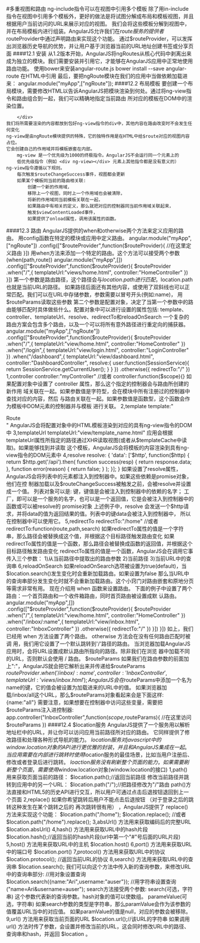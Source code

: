 #多重视图和路由
    ng-include指令可以在视图中引用多个模板
    除了用in-include指令在视图中引用多个模板外，更好的做法是将试图分解成布局和模板视图，并且根据用户当前访问的URL来展示对应的视图。
    我们会将这些模板分解到视图中，并在布局模板内进行组装。AngularJS允许我们在$route服务的提供者$routeProvider中通过声明路由来实现这个功能。
    通过$routeProvider，可以发挥出浏览器历史导航的优势，并让用户基于浏览器当前的URL地址创建书签或分享页面
####12.1 安装
    从1.2版本开始，AngularJS将ngRoutes从核心代码中剥离出来成为独立的模块。我们需要安装并引用它，才能够在AngularJS应用中正常地使用路由功能。
    使用bower来安装angular-route.js
        bower install --save angular-route
    在HTML中引用
        <script src="js/vendor/angular.js"></script>
        <script src="js/vendor/angular-route.js"></script>
    最后，要把ngRoute模块在我们的应用中当做依赖加载进来：
        angular.module("myApp",["ngRoute"]);
####12.2 布局模板
    要创建一个布局模块，需要修改HTML以告诉AngularJS把模块渲染到何处。通过将ng-view指令和路由组合到一起，我们可以精确地指定当前路由
    所对应的模板在DOM中的渲染位置。
        <div ng-view="">
            
        </div>
    我们将所需要渲染的内容都放到包好ng-view指令的div中，其他内容在路由改变时不会发生任何变化
    ng-view是由ngRoute模块提供的特殊，它的独特作用是在HTML中给$route对应的视图内容占位。
    它会创建自己的作用域并将模板嵌套在内部。
        mg-view 是一个优先级为1000的终极指令。AngularJS不会运行同一个元素上的
        低优先级指令（例如 <div ng-view></div> 元素上其他指令都是没有意义的） 
    ng-view指令遵循以下规则。
        每次触发$routeChangeSuccess事件，视图都会更新
        如果某个模板同当前的路由相关联:
            创建一个新的作用域，
            移除上一个视图，同时上一个作用域也会被清除，
            将新的作用域同当前模板关联在一起，
            如果路由中有相关的定义，那么就把对应的控制器同当前作用域关联起来，
            触发$viewContentLoaded事件，
            如果提供了onload属性，调用该属性的函数。
####12.3 路由
    AngularJS提供的when和otherwise两个方法来定义应用的路由。
    用config函数在特定的模块或应用中定义路由。
        angular.module("myApp",["ngRoute"])
            .config(["$routeProvider",function($routeProvider){
                //在这里定义路由
            }])
    用when方法来添加一个特定的路由。这个方法可以接受两个参数(when(path,route))
        angular.module("myApp",[])
            .config(["$routeProvider",function($routeProvider){
                $routeProvider
                    .when("/",{
                        templateUrl:"views/home.html",
                        controller:"HomeController"
                    })
            }])
    第一个参数是路由路径，这个路径会与$location.path进行匹配，$location.path也就是当前URL的路径。
    如果路径后面还有其他内容，或使用了双斜线也可以正常匹配。我们可以在URL中存储参数，参数需要以冒号开头(例如:name)，
    用$routeParams读取这些参数
    第二个参数是配置对象，决定了当第一个参数中的路由能够匹配时具体做些什么。配置对象中可以进行设置的属性包括:
    template、controller、templateUrl、resolve、redirectTo和reloadOnSearch
        一个复杂的路由方案会包含多个路由，以及一个可以将所有意外路径进行重定向的捕获器。
            angular.module("myApp",["ngRoute"])
                .config(["$routeProvider",function($routeProvider){
                    $routeProvider
                        .when("/",{
                            templateUrl:"view/home.html",
                            controller:"HomeController"
                        })
                        .when("/login",{
                            templateUrl:"view/login.html",
                            controller:"LoginController"
                        })
                        .when("/dashboard",{
                            templateUrl:"view/dashboard.html",
                            controller:"DashboardController",
                            resolve:{
                                user:function(SessionService){
                                    return SessionService.getCurrentUser();
                                }
                            }
                        })
                        .otherwise({
                            redirectTo:"/"
                        })
        1,controller
            controller:"myController"
            //或者
            controller:function($scope){}
            如果配置对象中设置了 controller 属性，那么这个指定的控制器会与路由所创建的新作用
            域关联在一起。如果参数值是字符型，会在模块中所有注册过的控制器中查找对应的内容，然后
            与路由关联在一起。如果参数值是函数型，这个函数会作为模板中DOM元素的控制器并与模板
            进行关联。
        2,template
            template:"<div>Route</div>"
            AngularJS会将配置对象中的HTML模板渲染到对应的具有ng-view指令的DOM中
        3,templateUrl
            templateUrl:"view/template_name.html"
            应用会根据templateUrl属性所指定的路径通过XHR读取视图(或者从$templateCache中读取)。如果能够找到并读取
            这个模板，AngularJS会将模板的内容渲染到具有ng-view指令的DOM元素中
        4,resolve
            resolve: {
                'data': ['$http', function($http) {
                    return $http.get('/api').then(
                        function success(resp) { return response.data; },
                        function error(reason) { return false; }
                    );
                }];
            }
            如果设置了resolve属性，AngularJS会将列表中的元素都注入到控制器中。如果这些依赖是promise对象，他们在控
            制器加载以及$routeChangeSuccess被触发之前，会被resolve并设置成一个值。
                列表对象可以是:
                    键，键值是会被注入到控制器中的依赖的名字；
                    工厂，即可以是一个服务的名字，也可以是一个返回值，它是会被注入到控制器中的函数或可以被resolve的
                    promise对象
            上述例子中，resolve 会发送一个$http请求，并将data的值为返回结果的值。列表中的键data会被注入到控制器中，
               所以在控制器中可以使用它。
        5,redirectTo
            redirectTo:"/home"
            //或者
            redirectTo:function(route,path,search)
            如果redirectTo属性的值是一个字符串，那么路径会被替换成这个值，并根据这个目标路径触发路由变化
            如果redirectTo属性的值是一个函数，那么路径会被替换成函数的返回值，并根据这个目标路径触发路由变化
                redirectTo属性的值是一个函数，AngularJS会在调用它事传入三个参数：
                    1)从当前路径中提取出的路由参数
                    2)当前路径
                    3)当前URL中的查询串
        6,reloadOnSearch
            如果reloadOnSearch选项被设置为true(default)，当$location.search()发生变化时会重新加载路由。如果设置为false
            那么当URL中的查询串部分发生变化时就不会重新加载路由。这个小窍门对路由嵌套和原地分页等需求非常有用。
                现在介绍用 when 函数来设置路由。
                下面的例子中设置了两个路由：一个首页路由和一个收件箱路由，同时首页路由被设置成默
                认路由。
                angular.module("myApp",[])
                    .config(["$routeProvider",function($routeProvider){
                        $routeProvider
                            .when("/",{
                                templateUrl:"view/home.html",
                                controller:"HomeController"
                            })
                            .when("/inbox/:name",{
                                templateUrl:"view/inbox.html",
                                controller:"InboxController"
                            })
                            .otherwise({
                                redirectTo:"/"
                            })
                    }])
                }])
                如上，我们已经用 when 方法设置了两个路由。 otherwise 方法会在没有任何路由匹配时被调
                用，我们用它设置了一个默认跳转到'/'路径的路由。
                当浏览器加载AngularJS应用时，会将URL设置成默认路由所指向的路径。除非我们在浏览
                器中加载不同的URL，否则默认会使用 / 路由。
    $routeParams
        如果我们在路由参数的前面加上":"，AngularJS就会把它解析出来并传递给$routeParams
            $routeProvider
                .when('/inbox/:name', {
                    controller: 'InboxController',
                    templateUrl: 'views/inbox.html'
            });
        AngularJS会在$routeParams中添加一个名为name的键，它的值会被设置为加载进来的URL中的值。
        如果浏览器加载/inbox/all这个URL，那么$routeParams对象看起来会是下面这样:
            {name:"all"}
        需要注意，如果想要在控制器中访问这些变量，需要把$routeParams注入进控制器:
            app.controller("InboxController",function($scope,$routeParams){
                //在这里访问$routeParams
            })
####12.4 $location服务
    AngularJS提供了一个服务用以解析地址栏中的URL，并让你可以访问应用当前路径所对应的路由。
    它同样提供了修改路径和处理各种形式导航的能力。
        $location服务对javascript中的window.location对象的API进行更优雅的封装，并且和AngularJS
        集成在一起。
    当应用需要在内部进行跳转时使用$location服务的最佳场景，比如当用户注册后、修改或者登录后进行跳转。
    $loaction服务没有刷新整个页面的能力，如果需要刷新整个页面，需要使用$window.location对象(window.location的接口)
        1,path() 用来获取页面当前的路径：
            $location.path();//返回当前路径
            修改当前路径并跳转到应用中的另一个URL：
            $location.path("/");//把路径修改为"/"路由
            path()方法直接和HTML5的历史API进行交互，所以用户可通过点击后退按钮退回到上一个页面
        2,replace()
            如果你希望跳转后用户不能点击后退按钮 （对于登录之后的跳转这种发生在某个跳转之后的
            再次跳转很有用） ，AngularJS提供了 replace() 方法来实现这个功能：
            $location.path("/home");
            $location.replace();
            //或者
            $location.path("/home").replace();
        3,absUrl() 方法用来获取编码后的完整URL
            $location.absUrl()
        4,hash() 方法用来获取URL中的hash片段
            $location.hash();//返回当前的hash片段(url中第一个"#"号后面的URL片段)
        5,host() 方法用来获取URL中的主机
            $location.host()
        6,port() 方法用来获取URL中的端口号
            $location.port()
        7,protocol() 方法用来获取URL中的协议
            $location.protocol(); //返回当前URL的协议
        8,search() 方法用来获取URL中的查询串
            $location.search();
            我们可以向这个方法中传入新的查询参数，来修改URL中的查询串部分:
            //用对象设置查询
            $location.search({name:"Ari",username:"auser"});
            //用字符串设置查询("name=Ari&username=auser");
            search方法接受两个参数:
                search(可选，字符串) 这个参数代表新的查询参数。hash对象的值可以使数组。
                parameValue(可选，字符串) 
                如果search参数的类型是字符串，那么paramValue会作为该参数的值覆盖URL当中的对应值。
                如果paramValue的值是null，对应的参数会被移除。
        9,url() 方法用来获取当前页面的URL
            $location.url();//该URL的字符串
            如果调用 url() 方法时传了参数，会设置并修改当前的URL，这会同时修改URL中的路径、
            查询串和hash，并返回 $location 。
            

    
    